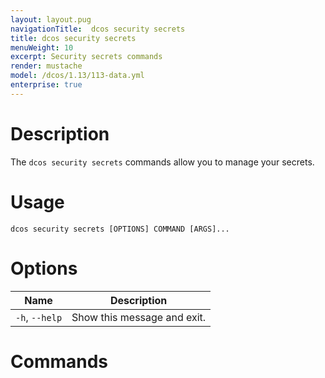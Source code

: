 ```yaml
---
layout: layout.pug
navigationTitle:  dcos security secrets
title: dcos security secrets
menuWeight: 10
excerpt: Security secrets commands
render: mustache
model: /dcos/1.13/113-data.yml
enterprise: true
---
```


# Description

The `dcos security secrets` commands allow you to manage your secrets.

# Usage

```
dcos security secrets [OPTIONS] COMMAND [ARGS]...
```
 # Options

| Name |  Description |
|------------------|----------------------|
|  `-h`, `--help`        |   Show this message and exit. |

# Commands

